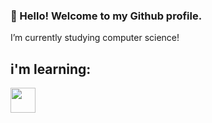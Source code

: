 ### 👋 Hello! Welcome to my Github profile.

I’m currently studying computer science!

## i'm learning:
<img loading="lazy" src="https://cdn.jsdelivr.net/gh/devicons/devicon/icons/git/git-original.svg" width="40" height="40"/>


<link rel="stylesheet" type='text/css' href="https://cdn.jsdelivr.net/gh/devicons/devicon@latest/devicon.min.css" />
          
